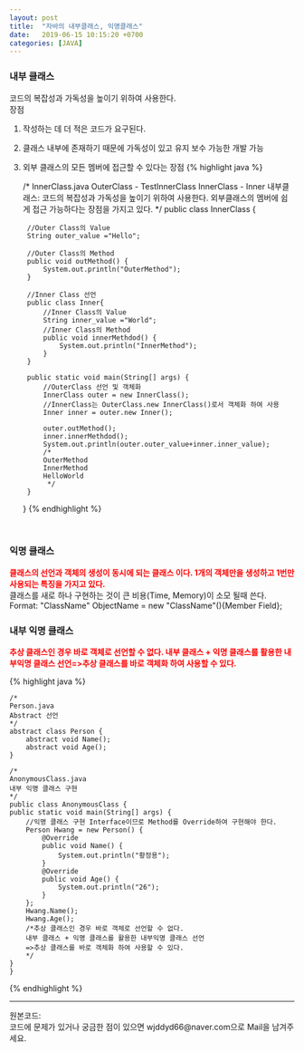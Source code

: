 ```yaml
---
layout: post
title:  "자바의 내부클래스, 익명클래스"
date:   2019-06-15 10:15:20 +0700
categories: [JAVA]
---
```


### 내부 클래스

코드의 복잡성과 가독성을 높이기 위하여 사용한다.  
장점  

1. 작성하는 데 더 적은 코드가 요구된다.
2. 클래스 내부에 존재하기 때문에 가독성이 있고 유지 보수 가능한 개발 가능
3. 외부 클래스의 모든 멤버에 접근할 수 있다는 장점
   {% highlight java %}

	/*
	InnerClass.java
	OuterClass - TestInnerClass
	InnerClass - Inner
	내부클래스: 코드의 복잡성과 가독성을 높이기 위하여 사용한다.
	외부클래스의 멤버에 쉽게 접근 가능하다는 장점을 가지고 있다.
	*/
	public class InnerClass {
		
		//Outer Class의 Value
		String outer_value ="Hello";
		
		//Outer Class의 Method
		public void outMethod() {
			System.out.println("OuterMethod");
		}
		
		//Inner Class 선언
		public class Inner{
			//Inner Class의 Value
			String inner_value ="World";
			//Inner Class의 Method
			public void innerMethdod() {
				System.out.println("InnerMethod");
			}
		}
		
		public static void main(String[] args) {
			//OuterClass 선언 및 객체화
			InnerClass outer = new InnerClass();
			//InnerClass는 OuterClass.new InnerClass()로서 객체화 하여 사용
			Inner inner = outer.new Inner();
			
			outer.outMethod();
			inner.innerMethdod();
			System.out.println(outer.outer_value+inner.inner_value);
			/*
			OuterMethod
			InnerMethod
			HelloWorld
			 */
		}
	}
{% endhighlight %}
<br>

### 익명 클래스
<span style ="color: red">**클래스의 선언과 객체의 생성이 동시에 되는 클래스 이다. 1개의 객체만을 생성하고 1번만 사용되는 특징을 가지고 있다.**</span>    
클래스를 새로 하나 구현하는 것이 큰 비용(Time, Memory)이 소모 될때 쓴다.
Format: "ClassName" ObjectName = new "ClassName"(){Member Field};  

<h3>내부 익명 클래스</h3>

<span style ="color: red">**추상 클래스인 경우 바로 객체로 선언할 수 없다.</span>  <span style ="color: red">내부 클래스 + 익명 클래스를 활용한 내부익명 클래스 선언=>추상 클래스를 바로 객체화 하여 사용할 수 있다.**</span>



{% highlight java %}


	/*
	Person.java
	Abstract 선언
	*/
	abstract class Person {
		abstract void Name();
		abstract void Age(); 
	}
	
	/*
	AnonymousClass.java
	내부 익명 클래스 구현
	*/
	public class AnonymousClass {
	public static void main(String[] args) {
		//익명 클래스 구현 Interface이므로 Method를 Override하여 구현해야 한다.
		Person Hwang = new Person() {
			@Override
			public void Name() {
				System.out.println("황정용");	
			}
			@Override
			public void Age() {
				System.out.println("26");	
			}
		};
		Hwang.Name();
		Hwang.Age();
		/*추상 클래스인 경우 바로 객체로 선언할 수 없다.
		내부 클래스 + 익명 클래스를 활용한 내부익명 클래스 선언
		=>추상 클래스를 바로 객체화 하여 사용할 수 있다.
		*/
	}
	}

{% endhighlight %}
  <br>

<hr>
원본코드: <https://github.com/wjddyd66/JAVA/tree/master/InnerClass><br>
코드에 문제가 있거나 궁금한 점이 있으면 wjddyd66@naver.com으로  Mail을 남겨주세요.

